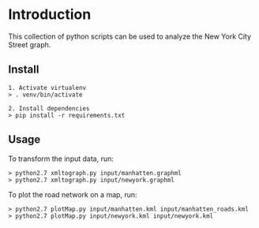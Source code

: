 # Introduction
This collection of python scripts can be used to analyze the New York City Street graph.

## Install

```
1. Activate virtualenv
> . venv/bin/activate

2. Install dependencies
> pip install -r requirements.txt
```

## Usage

To transform the input data, run:
```
> python2.7 xmltograph.py input/manhatten.graphml
> python2.7 xmltograph.py input/newyork.graphml
```

To plot the road network on a map, run:
```
> python2.7 plotMap.py input/manhatten.kml input/manhatten_roads.kml
> python2.7 plotMap.py input/newyork.kml input/newyork.kml
```
